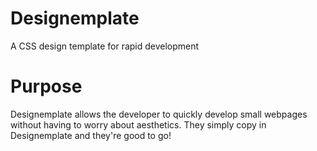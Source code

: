 Designemplate
=============

A CSS design template for rapid development

Purpose
=============

Designemplate allows the developer to quickly develop small webpages without having to worry about aesthetics. They simply copy in Designemplate and they're good to go!

